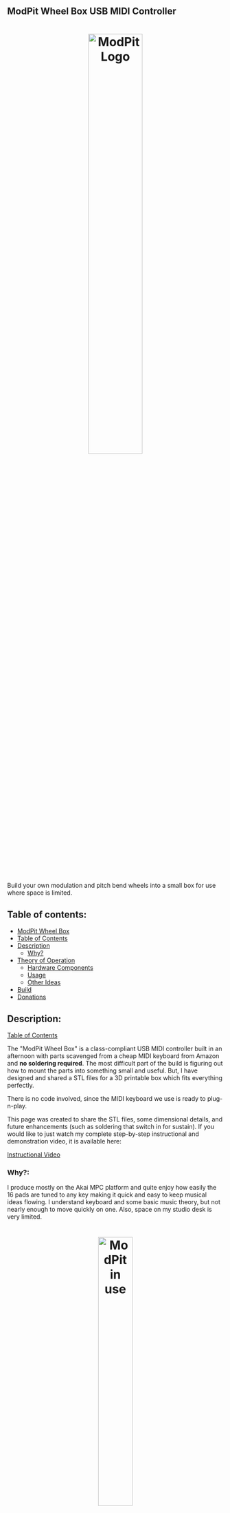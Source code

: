 ## ModPit Wheel Box USB MIDI Controller

<link rel="stylesheet" type="text/css" href="css/github.css"> 
 
<h1 align="center"> 
  <img src="images/modpitlogo.png" alt="ModPit Logo" width="50%" align="middle">
</h1> 


Build your own modulation and pitch bend wheels into a small box for use where space is limited. <br>


## Table of contents:

* [ModPit Wheel Box](#modpit-wheel-box-usb-midi-controller) 
* [Table of Contents](#table-of-contents) 
* [Description](#description)
	* [Why?](#why)
* [Theory of Operation](#theory-of-operation) 
	* [Hardware Components](#hardware-components)
	* [Usage](#usage)
	* [Other Ideas](#other-ideas)
* [Build](#build)
* [Donations](#donations)

## Description:
[Table of Contents](#table-of-contents)

The "ModPit Wheel Box" is a class-compliant USB MIDI controller built in an afternoon with parts scavenged from a cheap MIDI keyboard from Amazon and **no soldering required**.  The most difficult part of the build is figuring out how to mount the parts into something small and useful.  But, I have designed and shared a STL files for a 3D printable box which fits everything perfectly.

There is no code involved, since the MIDI keyboard we use is ready to plug-n-play.

This page was created to share the STL files, some dimensional details, and future enhancements (such as soldering that switch in for sustain).  If you would like to just watch my complete step-by-step instructional and demonstration video, it is available here:

[Instructional Video](https://www.youtube.com/watch?v=xuyAQrHJCjk)

### Why?:

I produce mostly on the Akai MPC platform and quite enjoy how easily the 16 pads are tuned to any key making it quick and easy to keep musical ideas flowing.  I understand keyboard and some basic music theory, but not nearly enough to move quickly on one.  Also, space on my studio desk is very limited.

<h1 align="center"> 
  <img src="images/irl.png" alt="ModPit in use" width="40%" align="middle">
</h1> 

While I cannot move quickly across a keyboard, I do quite enjoy the accenting possible with the pitch bend and modulation wheels (and sustain pedals - more on this later) they can provide.  So, I went searching for a MIDI capable dedicated wheel controller box and found only that others were looking for the same.  I began to wonder if I could make my own, and here we are.

## Theory of Operation:
[Table of Contents](#table-of-contents)

We will refer to the following diagram for this explanation:

<h1 align="center"> 
  <img src="images/parts.png" alt="Labeled Parts Photo" width="50%" align="middle">
</h1> 

### Hardware Components:

You will need to purchase the following keyboard ($35USD at the time of this build):

https://www.amazon.com/dp/B00VHKMK64

<h1 align="center"> 
  <img src="images/719QEyqL8aS._AC_SL1500_.jpg" alt="MIDIPLUS AKM320" width="30%" align="middle">
</h1> 

If it is no longer available when you read this, try searching for "MIDIPLUS AKM320 USB MIDI Keyboard Controller, Black, 32-key".   If you still have no luck, I would wager there are others that this is possible to build with.  You will just need to come up with your own project box or tin can or whatever for mounting.

NEW NOTE!  There are clones of this keyboard in the wild.  This raises the chances that you can find one used and much cheaper.  Here are the known clones, so far:
* Miditech i2 Mini 32 Keyboard - Black, MIT-00170
  * https://www.amazon.com/Miditech-i2-mini-MIDI-Keyboard-Controller/dp/B00UB5GYF4
  * Thanks to @rengew8606 for finding this one!
* MIDIPLUS AKM320 USB MIDI Keyboard Controller, Black, 32-key
  * https://www.amazon.com/dp/B00VHKMK64
  * (Original that I use, here)

Basically, we are taking out and re-mounting the following:
* Interface Board (Includes USB port and 1/4" sustain pedal jack)
* Controller Board (This converts the controller movement into MIDI and sends to the Interface Board.)
* Pitch Bend Wheel
* Modulation Wheel
* All screws used to hold the above down will be re-used, if you are printing my box design
* The USB cable is usable

That's it.  The shell and all keys and circuits and cables and pads and screws are not used for this and could possibly be used for other projects.   We will need to remove a couple groups of the plastic keys and some of the underlying circuit board in order to get the rainbow cable which connects the Controller Board to the Interface Board freed up.

<h1 align="center"> 
  <img src="images/TinkerCAD.PNG" alt="TinkerCad Snap" width="60%" align="middle">
</h1> 

You will also need to either 3D print my custom box or come up with a project box or cigar box or tuna can or whatever else you might think will work for mounting and (most importantly) using all of this.  Here are the STD files which you can import into your slicer and 3D print:

[ModPitTop.stl](STL/ModPitTop.stl)

[ModPitBottom.stl](STL/ModPitBottom.stl)

You are of course totally free to modify those to fit your hand better, etc.  I kept it very basic.

NEW DESIGN!

I have rounded over the edges on this box to make it more comfortable to lay your hand on.

<h1 align="center"> 
  <img src="images/ModPitBoxRounded.png" alt="ModPit Box with Rounded Edges" width="60%" align="middle">
</h1> 

[ModPitTopRounded.stl](STL/ModPitTopRounded.stl)

[ModPitBottomRounded.stl](STL/ModPitBottomRounded.stl)


### Usage:

Simply plug one end of the USB cable into the back of the ModPit and the other into a USB port on your DAW device.  You can now use and record MIDI note pitch bends and modulation changes, either live or after you've lain down some notes.

If you are going to use a sustain pedal via the 1/4" jack, you will need one that is capable of N.O. (Normally Open) operation to have an expected experience.

### Other Ideas:

I am currently working on clearing my electronics bench so that I can properly solder in a momentary switch into the sustain jack pads.  This switch will fit into the little cubby you see in the lid.  I am using the following switches from Amazon:

https://www.amazon.com/dp/B09NKYG5YQ

They currently cost $8USD for 10.  If this link does not work, try searching for "BOJACK Micro Limit Switch with Momentary Roller Lever Arm SPDT 1NO 1NC 3 Pins 5A 125 250VAC (Pack of 10 Pcs)".  Short of that, you may need to find your own and drill a new hole.

Using this switch, it appears as though the NO and C pins will be used for this.  

More details as I get this addition completed.

You could also add any easily-triggered N.O. momentary switch you like to the side, or top, or wherever it allows you to easily trigger it, if that is something you wish to also have control of in the same hand.

## Build:
[Table of Contents](#table-of-contents)

Please refer to the above YouTube video for complete instructions and a demonstration.

If you are going to build your own project box for this, the below section will detail all of the dimensions I found while making mine.  All dimensions are in millimeters (mm).

This is the top, from underneath:
<h1 align="center"> 
  <img src="images/ModPitBoxTopDim_Filled.png" alt="Box Top Dimensions" width="60%" align="middle">
</h1> 

And the bottom, from the back:
<h1 align="center"> 
  <img src="images/ModPitBoxBotDim_Filled.png" alt="Box Bottom Dimensions" width="60%" align="middle">
</h1> 

Just keep in mind that I made all walls 3mm in thickness.  Mind any measurements relative to that.   These should give you enough to figure out where to cut your holes, though.  I presume that you will be using brass or nylon mounting posts and screws, so I did not bother giving the exact mounting hole widths, post heights, etc.

I hope this helps!  

## Donations:
[Table of Contents](#table-of-contents)

Donations accepted.  You can buy me a coffee here: 

https://buymeacoffee.com/sixthlevel
